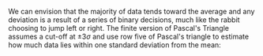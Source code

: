 We can envision that the majority of data tends toward the average and any deviation is a result of a series of binary decisions, much like the rabbit choosing to jump left or right. The finite version of Pascal's Triangle assumes a cut-off at $\pm3\sigma$ and use row five of Pascal's triangle to estimate how much data lies within one standard deviation from the mean:


